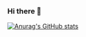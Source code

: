 ### Hi there 👋

[![Anurag's GitHub stats](https://github-readme-stats.vercel.app/api?username=12171790)](https://github.com/anuraghazra/github-readme-stats)

<!--
**12171790/12171790** is a ✨ _special_ ✨ repository because its `README.md` (this file) appears on your GitHub profile.

Here are some ideas to get you started:

- 🔭 I’m currently working on ...
- 🌱 I’m currently learning ...
- 👯 I’m looking to collaborate on ...
- 🤔 I’m looking for help with ...
- 💬 Ask me about ...
- 📫 How to reach me: ...
- 😄 Pronouns: ...
- ⚡ Fun fact: ...
-->

